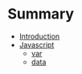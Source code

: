 # Summary

- [Introduction](./introduction/index.md)
- [Javascript](./javascript/introduction.md)
  - [var](./javascript/var.md)
  - [data](./javascript/data.md)
